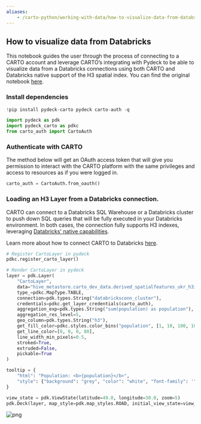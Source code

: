 ```yaml
---
aliases:
    - /carto-python/working-with-data/how-to-visualize-data-from-databricks
---
```


## How to visualize data from Databricks

This notebook guides the user through the process of connecting to a CARTO account and leverage CARTO’s integrating with Pydeck to be able to visualize data from a Databricks connections using both CARTO and Databricks native support of the H3 spatial index. You can find the original notebook [here](https://github.com/CartoDB/research-public/blob/master/pydeck-carto/How%20to%20access%20CARTO's%20Analytics%20Toolbox%20for%20Databricks%20and%20create%20visualizations%20via%20Python%20notebooks.ipynb).

### Install dependencies


```python
!pip install pydeck-carto pydeck carto-auth -q
```


```python
import pydeck as pdk
import pydeck_carto as pdkc
from carto_auth import CartoAuth
```

### Authenticate with CARTO

The method below will get an OAuth access token that will give you permission to interact with the CARTO platform with the same privileges and access to resources as if you were logged in.


```python
carto_auth = CartoAuth.from_oauth()
```


### Loading an H3 Layer from a Databricks connection.

CARTO can connect to a Databricks SQL Warehouse or a Databricks cluster to push down SQL queries that will be fully executed in your Databricks environment. In both cases, the connection fully supports H3 indexes, leveraging [Databricks' native capabilities](https://docs.databricks.com/spark/latest/spark-sql/language-manual/sql-ref-functions-builtin.html#h3-geospatial-functions).

Learn more about how to connect CARTO to Databricks [here](https://docs.carto.com/carto-user-manual/connections/creating-a-connection/#connection-to-databricks).


```python
# Register CartoLayer in pydeck
pdkc.register_carto_layer()

# Render CartoLayer in pydeck
layer = pdk.Layer(
    "CartoLayer",
    data="hive_metastore.carto_dev_data.derived_spatialfeatures_ukr_h3int_res10_v1_yearly_v2_interpolated",
    type_=pdkc.MapType.TABLE,
    connection=pdk.types.String("databricksconn_cluster"),
    credentials=pdkc.get_layer_credentials(carto_auth),
    aggregation_exp=pdk.types.String("sum(population) as population"),
    aggregation_res_level=5,
    geo_column=pdk.types.String("h3"),
    get_fill_color=pdkc.styles.color_bins("population", [1, 10, 100, 1000, 10000, 100000], "SunsetDark"),
    get_line_color=[0, 0, 0, 80],
    line_width_min_pixels=0.5,
    stroked=True,
    extruded=False,
    pickable=True
)

tooltip = {
    "html": "Population: <b>{population}</b>",
    "style": {"background": "grey", "color": "white", "font-family": '"Helvetica Neue", Arial', "z-index": "10000"},
}

view_state = pdk.ViewState(latitude=49.0, longitude=30.0, zoom=5)
pdk.Deck(layer, map_style=pdk.map_styles.ROAD, initial_view_state=view_state)

```

![png](/img/carto-python/databricks-notebook/databricks_mapV3.png)

